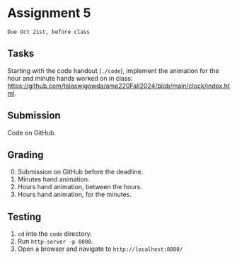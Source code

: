 # Assignment 5
`Due Oct 21st, before class`

## Tasks

Starting with the code handout (`./code`), implement the animation for the hour and minute hands worked on in class: https://github.com/tejaswigowda/ame220Fall2024/blob/main/clock/index.html. 

## Submission
Code on GitHub.

## Grading
0. Submission on GitHub before the deadline.
1. Minutes hand animation.
2. Hours hand animation, between the hours.
3. Hours hand animation, for the minutes.

## Testing
1. `cd` into the `code` directory.
2. Run `http-server -p 8080`.
3. Open a browser and navigate to `http://localhost:8080/`
